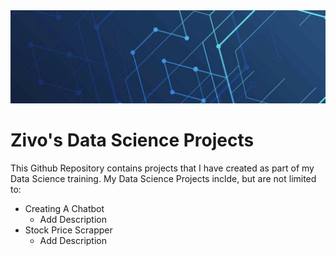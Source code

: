 <img src = "https://github.com/Zivorinashe/Data-Science-Projects/blob/main/Media/intro_banner.png" width = "100%" height = "30%">

# Zivo's Data Science Projects

This Github Repository contains projects that I have created as part of my Data Science training. My Data Science Projects inclde, but are not limited to:

* Creating A Chatbot
  * Add Description
* Stock Price Scrapper
  * Add Description
